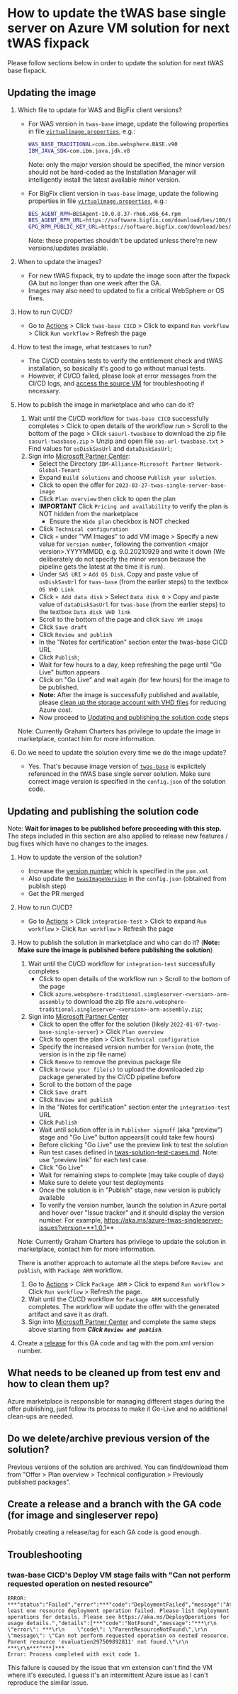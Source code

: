 # How to update the tWAS base single server on Azure VM solution for next tWAS fixpack

Please follow sections below in order to update the solution for next tWAS base fixpack.

## Updating the image

1. Which file to update for WAS and BigFix client versions?
   * For WAS version in `twas-base` image, update the following properties in file [`virtualimage.properties`](https://github.com/WASdev/azure.websphere-traditional.image/blob/main/twas-base/src/main/scripts/virtualimage.properties#L14-L15), e.g.:

     ```bash
     WAS_BASE_TRADITIONAL=com.ibm.websphere.BASE.v90
     IBM_JAVA_SDK=com.ibm.java.jdk.v8
     ```

     Note: only the major version should be specified, the minor version should not be hard-coded as the Installation Manager will intelligently install the latest available minor version.

   * For BigFix client version in `twas-base` image, update the following properties in file [`virtualimage.properties`](https://github.com/WASdev/azure.websphere-traditional.image/blob/main/twas-base/src/main/scripts/virtualimage.properties#L32-L34), e.g.:

     ```bash
     BES_AGENT_RPM=BESAgent-10.0.8.37-rhe6.x86_64.rpm
     BES_AGENT_RPM_URL=https://software.bigfix.com/download/bes/100/${BES_AGENT_RPM}
     GPG_RPM_PUBLIC_KEY_URL=https://software.bigfix.com/download/bes/95/RPM-GPG-KEY-BigFix-9-V2
     ```

     Note: these properties shouldn't be updated unless there're new versions/updates available.

1. When to update the images?
   * For new tWAS fixpack, try to update the image soon after the fixpack GA but no longer than one week after the GA.
   * Images may also need to updated to fix a critical WebSphere or OS fixes.

1. How to run CI/CD?
   * Go to [Actions](https://github.com/WASdev/azure.websphere-traditional.image/actions) > Click `twas-base CICD` > Click to expand `Run workflow` > Click `Run workflow` > Refresh the page

1. How to test the image, what testcases to run?
   * The CI/CD contains tests to verify the entitlement check and tWAS installation, so basically it's good to go without manual tests.
   * However, if CI/CD failed, please look at error messages from the CI/CD logs, and [access the source VM](https://github.com/WASdev/azure.websphere-traditional.image/blob/main/docs/howto-access-source-vm.md) for troubleshooting if necessary.

1. How to publish the image in marketplace and who can do it?
   1. Wait until the CI/CD workflow for `twas-base CICD` successfully completes > Click to open details of the workflow run > Scroll to the bottom of the page > Click `sasurl-twasbase` to download the zip file `sasurl-twasbase.zip` > Unzip and open file `sas-url-twasbase.txt` > Find values for `osDiskSasUrl` and `dataDiskSasUrl`;
   1. Sign into [Microsoft Partner Center](https://partner.microsoft.com/dashboard/commercial-marketplace/overview):
      * Select the Directory `IBM-Alliance-Microsoft Partner Network-Global-Tenant`
      * Expand `Build solutions` and choose `Publish your solution`.  
      * Click to open the offer for `2023-03-27-twas-single-server-base-image`
      * Click `Plan overview` then click to open the plan 
      * **IMPORTANT** Click `Pricing and availability` to verify the plan is NOT hidden from the marketplace
         * Ensure the `Hide plan` checkbox is NOT checked
      * Click `Technical configuration` 
      * Click `+` under "VM Images" to add VM image > Specify a new value for `Version number`, following the convention \<major version\>.YYYYMMDD, e.g. 9.0.20210929 and write it down (We deliberately do not specify the minor verson because the pipeline gets the latest at the time it is run). 
      * Under `SAS URI` > `Add OS Disk`. Copy and paste value of `osDiskSasUrl` for `twas-base` (from the earlier steps) to the textbox `OS VHD Link` 
      * Click `+ Add data disk` > Select `Data disk 0` > Copy and paste value of `dataDiskSasUrl` for `twas-base` (from the earlier steps) to the textbox `Data disk VHD link`
      * Scroll to the bottom of the page and click `Save VM image`
      * Click `Save draft`
      * Click `Review and publish`
      * In the "Notes for certification" section enter the twas-base CICD URL
      * Click `Publish`;
      * Wait for few hours to a day, keep refreshing the page until "Go Live" button appears
      * Click on "Go Live" and wait again (for few hours) for the image to be published.
      * **Note:** After the image is successfully published and available, please [clean up the storage account with VHD files](https://github.com/WASdev/azure.websphere-traditional.image/blob/main/docs/howto-cleanup-after-image-published.md) for reducing Azure cost.
      * Now proceed to [Updating and publishing the solution code](#updating-and-publishing-the-solution-code) steps

   Note: Currently Graham Charters has privilege to update the image in marketplace, contact him for more information.

1. Do we need to update the solution every time we do the image update?
   * Yes. That's because image version of [`twas-base`](https://github.com/WASdev/azure.websphere-traditional.singleserver/blob/main/src/main/bicep/config.json#L13) is explicitely referenced in the tWAS base single server solution. Make sure correct image version is specified in the `config.json` of the solution code.

## Updating and publishing the solution code

Note: **Wait for images to be published before proceeding with this step.** The steps included in this section are also applied to release new features / bug fixes which have no changes to the images.

1. How to update the version of the solution?
   * Increase the [version number](https://github.com/WASdev/azure.websphere-traditional.singleserver/blob/main/pom.xml#L22) which is specified in the `pom.xml`
   * Also update the [`twasImageVersion`](https://github.com/WASdev/azure.websphere-traditional.singleserver/blob/main/src/main/bicep/config.json#L13) in the `config.json` (obtained from publish step)
   * Get the PR merged

1. How to run CI/CD?
   * Go to [Actions](https://github.com/WASdev/azure.websphere-traditional.singleserver/actions) > Click `integration-test` > Click to expand `Run workflow` > Click `Run workflow` > Refresh the page

1. How to publish the solution in marketplace and who can do it? (**Note: Make sure the image is published before publishing the solution**)
   1. Wait until the CI/CD workflow for `integration-test` successfully completes 
      * Click to open details of the workflow run > Scroll to the bottom of the page
      * Click `azure.websphere-traditional.singleserver-<version>-arm-assembly` to download the zip file `azure.websphere-traditional.singleserver-<version>-arm-assembly.zip`;
   1. Sign into [Microsoft Partner Center](https://partner.microsoft.com/dashboard/commercial-marketplace/overview)
      * Click to open the offer for the solution (likely `2022-01-07-twas-base-single-server`) > Click `Plan overview`
      * Click to open the plan > Click `Technical configuration`
      * Specify the increased version number for `Version` (note, the version is in the zip file name)
      * Click `Remove` to remove the previous package file
      * Click `browse your file(s)` to upload the downloaded zip package generated by the CI/CD pipeline before
      * Scroll to the bottom of the page
      * Click `Save draft`
      * Click `Review and publish`
      * In the "Notes for certification" section enter the `integration-test` URL
      * Click `Publish`
      * Wait until solution offer is in `Publisher signoff` (aka "preview") stage and "Go Live" button appears(it could take few hours)
      * Before clicking "Go Live" use the preview link to test the solution
      * Run test cases defined in [twas-solution-test-cases.md](twas-solution-test-cases.md). Note: use "preview link" for each test case.
      * Click "Go Live"
      * Wait for remaining steps to complete (may take couple of days)
      * Make sure to delete your test deployments
      * Once the solution is in "Publish" stage, new version is publicly available
      * To verify the version number, launch the solution in Azure portal and hover over "Issue tracker" and it should display the version number. For example, https://aka.ms/azure-twas-singleserver-issues?version=**1.0.1**

   Note: Currently Graham Charters has privilege to update the solution in marketplace, contact him for more information.

   There is another approach to automate all the steps before `Review and publish`, with `Package ARM` workflow.

   1. Go to [Actions](https://github.com/WASdev/azure.websphere-traditional.singleserver/actions) > Click `Package ARM` > Click to expand `Run workflow` > Click `Run workflow` > Refresh the page.
   1. Wait until the CI/CD workflow for `Package ARM` successfully completes. The workflow will update the offer with the generated artifact and save it as draft. 
   1. Sign into [Microsoft Partner Center](https://partner.microsoft.com/dashboard/commercial-marketplace/overview) and complete the same steps above starting from **_Click `Review and publish`_**.

1. Create a [release](https://github.com/WASdev/azure.websphere-traditional.singleserver/releases) for this GA code and tag with the pom.xml version number.


## What needs to be cleaned up from test env and how to clean them up?

Azure marketplace is responsible for managing different stages during the offer publishing, just follow its process to make it Go-Live and no additional clean-ups are needed.

## Do we delete/archive previous version of the solution?

Previous versions of the solution are archived. You can find/download them from "Offer > Plan overview > Technical configuration > Previously published packages".

## Create a release and a branch with the GA code (for image and singleserver repo)

Probably creating a release/tag for each GA code is good enough.


## Troubleshooting
### twas-base CICD's Deploy VM stage fails with "Can not perform requested operation on nested resource"
```
ERROR: ***"status":"Failed","error":***"code":"DeploymentFailed","message":"At least one resource deployment operation failed. Please list deployment operations for details. Please see https://aka.ms/DeployOperations for usage details.","details":[***"code":"NotFound","message":"***\r\n  \"error\": ***\r\n    \"code\": \"ParentResourceNotFound\",\r\n    \"message\": \"Can not perform requested operation on nested resource. Parent resource 'evaluation297509892811' not found.\"\r\n  ***\r\n***"***]***
Error: Process completed with exit code 1.
```

This failure is caused by the issue that vm extension can't find the VM where it's executed. I guess it's an intermittent Azure issue as I can't reproduce the similar issue.
